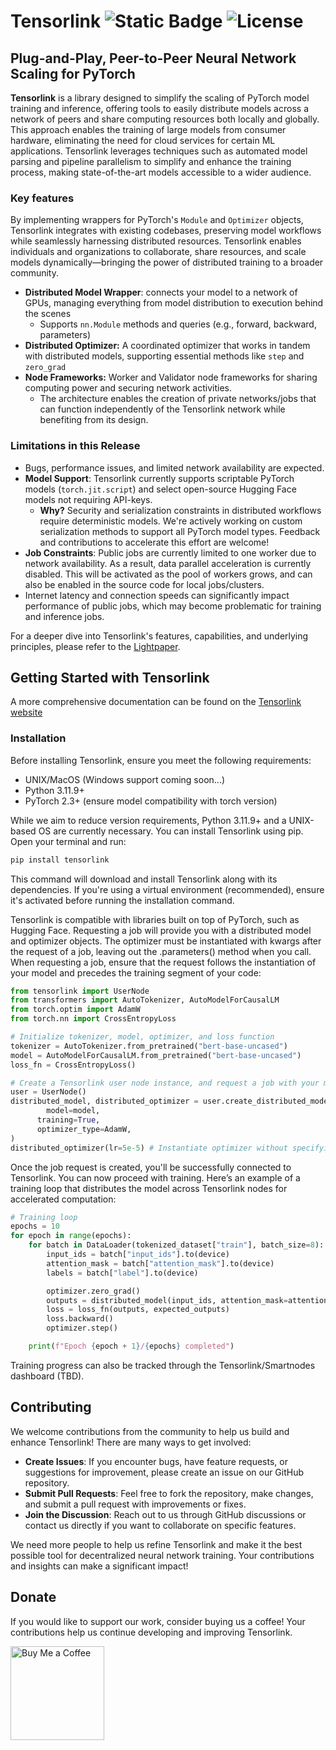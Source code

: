 # Tensorlink ![Static Badge](https://img.shields.io/badge/v0.1.0-Tensorlink-pink?logo=) ![License](https://img.shields.io/badge/License-MIT-blue.svg)


## Plug-and-Play, Peer-to-Peer Neural Network Scaling for PyTorch

**Tensorlink** is a library designed to simplify the scaling of PyTorch model training and inference, offering tools 
to easily distribute models across a network of peers and share computing resources both locally and globally. This 
approach enables the training of large models from consumer hardware, eliminating the need for cloud services for 
certain ML applications. Tensorlink leverages techniques such as automated model parsing and pipeline parallelism to 
simplify and enhance the training process, making state-of-the-art models accessible to a wider audience.

### Key features
By implementing wrappers for PyTorch's `Module` and `Optimizer` objects, Tensorlink integrates with existing codebases, 
preserving model workflows while seamlessly harnessing distributed resources. Tensorlink enables individuals and 
organizations to collaborate, share resources, and scale models dynamically—bringing the power of distributed training 
to a broader community.

* **Distributed Model Wrapper**: connects your model to a network of GPUs, managing everything from model distribution 
to execution behind the scenes
  * Supports `nn.Module` methods and queries (e.g., forward, backward, parameters)
* **Distributed Optimizer:** A coordinated optimizer that works in tandem with distributed models, supporting
essential methods like `step` and `zero_grad`
* **Node Frameworks:** Worker and Validator node frameworks for sharing computing power and securing network activities.
  * The architecture enables the creation of private networks/jobs that can function independently of the Tensorlink 
  network while benefiting from its design.

### Limitations in this Release

- Bugs, performance issues, and limited network availability are expected.
- **Model Support**: Tensorlink currently supports scriptable PyTorch models (`torch.jit.script`) and select open-source 
Hugging Face models not requiring API-keys.
   - **Why?** Security and serialization constraints in distributed workflows require deterministic models. We're 
  actively working on custom serialization methods to support all PyTorch model types. Feedback and contributions to accelerate this effort are welcome! 
- **Job Constraints**: Public jobs are currently limited to one worker due to network availability. As a result, data 
parallel acceleration is currently disabled. This will be activated as the pool of workers grows, and can also be 
enabled in the source code for local jobs/clusters.
- Internet latency and connection speeds can significantly impact performance of public jobs, which may become 
problematic for training and inference jobs. 

For a deeper dive into Tensorlink's features, capabilities, and underlying principles, please refer to the 
[Lightpaper](Lightpaper%20v1.md).

## Getting Started with Tensorlink

A more comprehensive documentation can be found on the [Tensorlink website](https://smartnodes.ca/docs)

### Installation

Before installing Tensorlink, ensure you meet the following requirements:

- UNIX/MacOS (Windows support coming soon...)
- Python 3.11.9+
- PyTorch 2.3+ (ensure model compatibility with torch version)

While we aim to reduce version requirements, Python 3.11.9+ and a UNIX-based OS are currently necessary. You can install 
Tensorlink using pip. Open your terminal and run:

```bash
pip install tensorlink
```

This command will download and install Tensorlink along with its dependencies. If you're using a virtual environment 
(recommended), ensure it's activated before running the installation command.

Tensorlink is compatible with libraries built on top of PyTorch, such as Hugging Face. Requesting a job will provide you 
with a distributed model and optimizer objects. The optimizer must be instantiated with kwargs after the request of a 
job, leaving out the .parameters() method when you call. When requesting a job, ensure that the request follows the 
instantiation of your model and precedes the training segment of your code:

```python
from tensorlink import UserNode
from transformers import AutoTokenizer, AutoModelForCausalLM
from torch.optim import AdamW
from torch.nn import CrossEntropyLoss

# Initialize tokenizer, model, optimizer, and loss function
tokenizer = AutoTokenizer.from_pretrained("bert-base-uncased")
model = AutoModelForCausalLM.from_pretrained("bert-base-uncased")
loss_fn = CrossEntropyLoss()

# Create a Tensorlink user node instance, and request a job with your model
user = UserNode()
distributed_model, distributed_optimizer = user.create_distributed_model(
        model=model,
      training=True,
      optimizer_type=AdamW,
)
distributed_optimizer(lr=5e-5) # Instantiate optimizer without specifying parameters
```

Once the job request is created, you'll be successfully connected to Tensorlink. You can now proceed with training. 
Here’s an example of a training loop that distributes the model across Tensorlink nodes for accelerated computation:

```python
# Training loop
epochs = 10
for epoch in range(epochs):
    for batch in DataLoader(tokenized_dataset["train"], batch_size=8):
        input_ids = batch["input_ids"].to(device)
        attention_mask = batch["attention_mask"].to(device)
        labels = batch["label"].to(device)

        optimizer.zero_grad()
        outputs = distributed_model(input_ids, attention_mask=attention_mask, labels=labels)
        loss = loss_fn(outputs, expected_outputs)
        loss.backward()
        optimizer.step()

    print(f"Epoch {epoch + 1}/{epochs} completed")
```

Training progress can also be tracked through the Tensorlink/Smartnodes dashboard (TBD).

## Contributing

We welcome contributions from the community to help us build and enhance Tensorlink! There are many ways to get involved:

- **Create Issues**: If you encounter bugs, have feature requests, or suggestions for improvement, please create an issue on our GitHub repository.
- **Submit Pull Requests**: Feel free to fork the repository, make changes, and submit a pull request with improvements or fixes.
- **Join the Discussion**: Reach out to us through GitHub discussions or contact us directly if you want to collaborate on specific features.

We need more people to help us refine Tensorlink and make it the best possible tool for decentralized neural network training. Your contributions and insights can make a significant impact!

## Donate

If you would like to support our work, consider buying us a coffee! Your contributions help us continue developing and improving Tensorlink.

<a href="https://www.buymeacoffee.com/smartnodes" target="_blank">
    <img src="https://cdn.buymeacoffee.com/buttons/v2/default-yellow.png" alt="Buy Me a Coffee" style="width: 150px; height: auto;">
</a>
